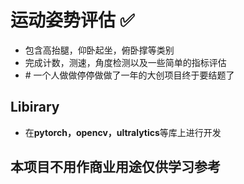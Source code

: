 # 运动姿势评估 :white_check_mark:

* 包含高抬腿，仰卧起坐，俯卧撑等类别
* 完成计数，测速，角度检测以及一些简单的指标评估
* \# 一个人做做停停做做了一年的大创项目终于要结题了

## Libirary

* 在**pytorch，opencv，ultralytics**等库上进行开发

## 本项目不用作商业用途仅供学习参考
